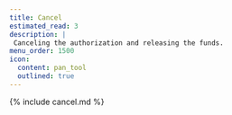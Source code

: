 ```yaml
---
title: Cancel
estimated_read: 3
description: |
 Canceling the authorization and releasing the funds.
menu_order: 1500
icon:
  content: pan_tool
  outlined: true
---
```


{% include cancel.md %}
